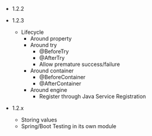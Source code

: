 - 1.2.2

- 1.2.3

  - Lifecycle
    - Around property
    - Around try
      - @BeforeTry
      - @AfterTry      
      - Allow premature success/failure
    - Around container
      - @BeforeContainer
      - @AfterContainer
    - Around engine
      - Register through Java Service Registration

- 1.2.x
  
  - Storing values
  - Spring/Boot Testing in its own module
 

